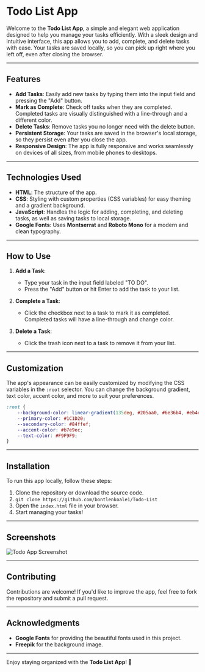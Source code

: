 # Todo List App

Welcome to the **Todo List App**, a simple and elegant web application designed to help you manage your tasks efficiently. With a sleek design and intuitive interface, this app allows you to add, complete, and delete tasks with ease. Your tasks are saved locally, so you can pick up right where you left off, even after closing the browser.

---

## Features

- **Add Tasks**: Easily add new tasks by typing them into the input field and pressing the "Add" button.
- **Mark as Complete**: Check off tasks when they are completed. Completed tasks are visually distinguished with a line-through and a different color.
- **Delete Tasks**: Remove tasks you no longer need with the delete button.
- **Persistent Storage**: Your tasks are saved in the browser's local storage, so they persist even after you close the app.
- **Responsive Design**: The app is fully responsive and works seamlessly on devices of all sizes, from mobile phones to desktops.

---

## Technologies Used

- **HTML**: The structure of the app.
- **CSS**: Styling with custom properties (CSS variables) for easy theming and a gradient background.
- **JavaScript**: Handles the logic for adding, completing, and deleting tasks, as well as saving tasks to local storage.
- **Google Fonts**: Uses **Montserrat** and **Roboto Mono** for a modern and clean typography.

---

## How to Use

1. **Add a Task**:
   - Type your task in the input field labeled "TO DO".
   - Press the "Add" button or hit Enter to add the task to your list.

2. **Complete a Task**:
   - Click the checkbox next to a task to mark it as completed. Completed tasks will have a line-through and change color.

3. **Delete a Task**:
   - Click the trash icon next to a task to remove it from your list.

---

## Customization

The app's appearance can be easily customized by modifying the CSS variables in the `:root` selector. You can change the background gradient, text color, accent color, and more to suit your preferences.

```css
:root {
    --background-color: linear-gradient(135deg, #205aa0, #6e36b4, #eb4ea2);
    --primary-color: #1C1D20;
    --secondary-color: #84ffef;
    --accent-color: #b7e9ec;
    --text-color: #F9F9F9;
}
```

---

## Installation

To run this app locally, follow these steps:

1. Clone the repository or download the source code.
2. ````git clone https://github.com/bontlenkoale1/Todo-List````
3. Open the `index.html` file in your browser.
4. Start managing your tasks!

---

## Screenshots

![Todo App Screenshot](https://img.freepik.com/premium-photo/waves-sea_146671-12580.jpg?ga=GA1.1.1030115371.1738145162&semt=ais_hybrid)

---

## Contributing

Contributions are welcome! If you'd like to improve the app, feel free to fork the repository and submit a pull request.

---

## Acknowledgments

- **Google Fonts** for providing the beautiful fonts used in this project.
- **Freepik** for the background image.

---

Enjoy staying organized with the **Todo List App**! 🚀
